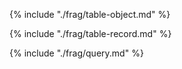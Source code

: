{% include "./frag/table-object.md" %}

{% include "./frag/table-record.md" %}

{% include "./frag/query.md" %}
